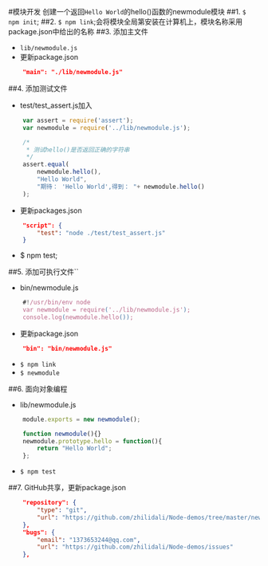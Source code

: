 #模块开发
创建一个返回`Hello World`的hello()函数的newmodule模块
##1. `$ npm init`;
##2. `$ npm link`;会将模块全局第安装在计算机上，模块名称采用package.json中给出的名称
##3. 添加主文件
* `lib/newmodule.js`
* 更新package.json

```json
	"main": "./lib/newmodule.js"
```

##4. 添加测试文件
* test/test_assert.js加入

```javascript
	var assert = require('assert');
	var newmodule = require('../lib/newmodule.js');

	/*
	 * 测试hello()是否返回正确的字符串
	 */
	assert.equal(
		newmodule.hello(),
		"Hello World",
		"期待： 'Hello World',得到： "+ newmodule.hello()
	);
```
* 更新packages.json

```json
	"script": {
		"test": "node ./test/test_assert.js"
	}
```
* $ npm test;

##5. 添加可执行文件``
* bin/newmodule.js

```javascript
	#!/usr/bin/env node
	var newmodule = require('../lib/newmodule.js');
	console.log(newmodule.hello());
```
* 更新package.json

```json
	"bin": "bin/newmodule.js"
```

* `$ npm link`
* `$ newmodule`

##6. 面向对象编程
* lib/newmodule.js

```javascript
	module.exports = new newmodule();

	function newmodule(){}
	newmodule.prototype.hello = function(){
		return "Hello World";
	};
```

* `$ npm test`

##7. GitHub共享，更新package.json
```json
	"repository": {
		"type": "git",
		"url": "https://github.com/zhilidali/Node-demos/tree/master/newmodule"
	},
	"bugs": {
		"email": "1373653244@qq.com",
		"url": "https://github.com/zhilidali/Node-demos/issues"
	},
```
